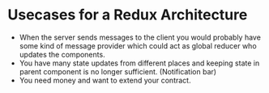 # Usecases for a Redux Architecture

* When the server sends messages to the client you would probably have some kind of message provider which could act as global reducer who updates the components.
* You have many state updates from different places and keeping state in parent component is no longer sufficient. \(Notification bar\)
* You need money and want to extend your contract.

